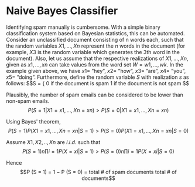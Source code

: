 # Naive Bayes Classifier

Identifying spam manually is cumbersome. With a simple binary classification system based on Bayesian statistics, this can be automated. Consider an unclassified document consisting of n words each, such that the random variables $X1, . . . , Xn$ represent the $n$ words in the document (for example, $X3$ is the random variable which generates the 3th word in the document). Also, let us assume that the respective realizations of $X1, . . . , Xn$, given as $x1, . . . , xn$ can take values from the word set $W = {w1, . . . , wk}$. In the example given above, we have $x1 =$ ”hey”, $x2 =$ ”how”, $x3 =$ ”are”, $x4 =$ ”you”, $x5 =$ ”doing”.
Furthermore, define the random variable $S$ with realization $s$ as follows:
$$S =
{ 0 if the document is spam
1 if the document is not spam $$

Plausibly, the number of spam emails can be considered to be lower than non-spam emails.
$$P (S = 1|X1 = x1, . . . , Xn = xn) > P (S = 0|X1 = x1, . . . , Xn = xn)$$

Using Bayes' theorem,
$$P (S = 1)P (X1 = x1, . . . , Xn = xn|S = 1) > P (S = 0)P (X1 = x1, . . . , Xn = xn|S = 0)$$

Assume $X1, X2,.., Xn$ are $i.i.d.$ such that
$$P (S = 1) n∏i=1 P (X = xi|S = 1) > P (S = 0) n∏ i=1 P (X = xi|S = 0)$$

Hence
$$P (S = 1) = 1 − ̂P (S = 0) = total # of spam documents
total # of documents$$

